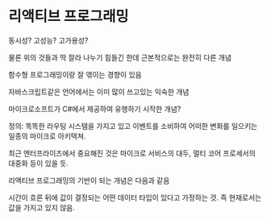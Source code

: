 # 리액티브 프로그래밍

동시성? 고성능? 고가용성?

물론 위의 것들과 딱 잘라 나누기 힘들긴 한데 근본적으로는 완전히 다른 개념

함수형 프로그래밍이랑 잘 엮이는 경향이 있음

자바스크립트같은 언어에서는 이미 많이 쓰고있는 익숙한 개념

마이크로소프트가 C\#에서 제공하여 유행하기 시작한 개념?

정의: 똑똑한 라우팅 시스템을 가지고 있고 이벤트를 소비하여 어떠한 변화를 일으키는 일종의 마이크로 아키텍쳐.

최근 엔터프라이즈에서 중요해진 것은 마이크로 서비스의 대두, 멀티 코어 프로세서의 대중화 등이 있을 듯.

리액티브 프로그래밍의 기반이 되는 개념은 다음과 같음

시간이 흐른 뒤에 값이 결정되는 어떤 데이터 타입이 있다고 가정하는 것. 즉 현재로서는 값을 가지고 있지 않음.

